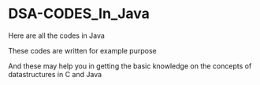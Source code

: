 # DSA-CODES_In_Java

Here are all the codes in Java 

These codes are written for example purpose

And these may help you in getting the basic knowledge on the concepts of datastructures in C and Java

